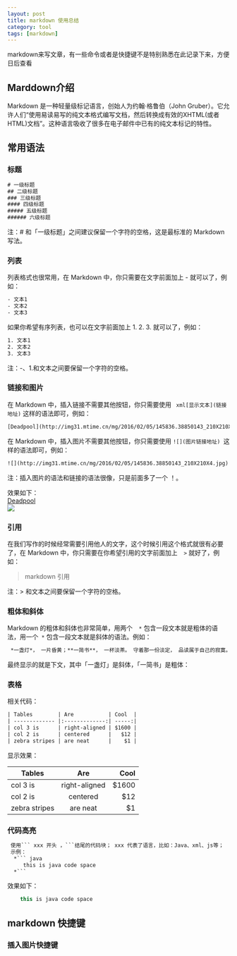 ```yaml
---
layout: post
title: markdown 使用总结
category: tool
tags: [markdown]
---
```


markdown来写文章，有一些命令或者是快捷键不是特别熟悉在此记录下来，方便日后查看

## Marddown介绍
Markdown 是一种轻量级标记语言，创始人为约翰·格鲁伯（John Gruber）。它允许人们“使用易读易写的纯文本格式编写文档，然后转换成有效的XHTML(或者HTML)文档”。这种语言吸收了很多在电子邮件中已有的纯文本标记的特性。

## 常用语法
### 标题
```  xml
# 一级标题
## 二级标题
### 三级标题
#### 四级标题
##### 五级标题
###### 六级标题
``` 
注：# 和「一级标题」之间建议保留一个字符的空格，这是最标准的 Markdown 写法。

### 列表

列表格式也很常用，在 Markdown 中，你只需要在文字前面加上 - 就可以了，例如：
```  xml
- 文本1
- 文本2
- 文本3
``` 
如果你希望有序列表，也可以在文字前面加上 1. 2. 3. 就可以了，例如：
```  xml
1. 文本1
2. 文本2
3. 文本3
``` 
注：-、1.和文本之间要保留一个字符的空格。

### 链接和图片
在 Markdown 中，插入链接不需要其他按钮，你只需要使用 ```  xml[显示文本](链接地址) ``` 这样的语法即可，例如：
```  xml
[Deadpool](http://img31.mtime.cn/mg/2016/02/05/145836.38850143_210X210X4.jpg)
``` 
在 Markdown 中，插入图片不需要其他按钮，你只需要使用 ``` ![](图片链接地址)  ```这样的语法即可，例如：
```  xml
![](http://img31.mtime.cn/mg/2016/02/05/145836.38850143_210X210X4.jpg)
```
注：插入图片的语法和链接的语法很像，只是前面多了一个 ！。

效果如下：<br />
[Deadpool](http://img31.mtime.cn/mg/2016/02/05/145836.38850143_210X210X4.jpg)<br />
![](http://img31.mtime.cn/mg/2016/02/05/145836.38850143_210X210X4.jpg)

### 引用
在我们写作的时候经常需要引用他人的文字，这个时候引用这个格式就很有必要了，在 Markdown 中，你只需要在你希望引用的文字前面加上```   > ``` 就好了，例如：

> markdown 引用

注：> 和文本之间要保留一个字符的空格。

###  粗体和斜体
Markdown 的粗体和斜体也非常简单，用两个```  *```  包含一段文本就是粗体的语法，用一个```  * ``` 包含一段文本就是斜体的语法。例如：
```  xml
 *一盏灯*， 一片昏黄；**一简书**， 一杯淡茶。 守着那一份淡定， 品读属于自己的寂寞。 保持淡定， 才能欣赏到最美丽
```
最终显示的就是下文，其中「一盏灯」是斜体，「一简书」是粗体：

### 表格
相关代码：
```  xml
| Tables        | Are           | Cool  |
| ------------- |:-------------:| -----:|
| col 3 is      | right-aligned | $1600 |
| col 2 is      | centered      |   $12 |
| zebra stripes | are neat      |    $1 |
```
显示效果：

| Tables        | Are           | Cool  |
| ------------- |:-------------:| -----:|
| col 3 is      | right-aligned | $1600 |
| col 2 is      | centered      |   $12 |
| zebra stripes | are neat      |    $1 |


### 代码高亮

```  xml
 使用``` xxx 开头 ，```结尾的代码块； xxx 代表了语言，比如：Java、xml、js等；
 示例：
  *``` java
     this is java code space
  *```
```
效果如下：
``` java
    this is java code space
``` 

## markdown 快捷键
### 插入图片快捷键
[]()

